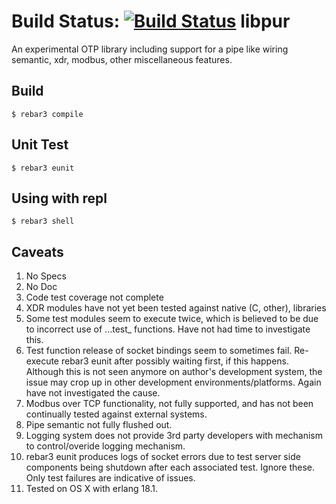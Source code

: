 Build Status:  [![Build Status](https://travis-ci.org/bkearns/libpur.svg?branch=master)](https://travis-ci.org/bkearns/libpur)
libpur
=====

An experimental OTP library including support for a pipe like wiring 
semantic, xdr, modbus, other miscellaneous features.

Build
-----

    $ rebar3 compile

Unit Test
---------

    $ rebar3 eunit

Using with repl
---------

    $ rebar3 shell

Caveats
-------

1. No Specs
2. No Doc
3. Code test coverage not complete
4. XDR modules have not yet been tested against native (C, other), libraries
5. Some test modules seem to execute twice, which is believed to be due to incorrect use of ...test_ functions. Have not had time to investigate this.
6. Test function release of socket bindings seem to sometimes fail. Re-execute rebar3 eunit after possibly waiting first, if this happens. Although this is not seen anymore on author's development system, the issue may crop up in other development environments/platforms. Again have not investigated the cause.
7. Modbus over TCP functionality, not fully supported, and has not been continually tested against external systems.
8. Pipe semantic not fully flushed out.
9. Logging system does not provide 3rd party developers with mechanism to control/overide logging mechanism.
10. rebar3 eunit produces logs of socket errors due to test server side components being shutdown after each associated test. Ignore these. Only test failures are indicative of issues.
11. Tested on OS X with erlang 18.1.


